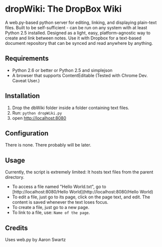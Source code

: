 dropWiki: The DropBox Wiki
================
A web.py-based python server for editing, linking, and displaying plain-text files. Built to be self-sufficient - can be run on any system with at least Python 2.5 installed.
Designed as a light, easy, platform-agnostic way to create and link between notes. 
Use it with Dropbox for a text-based  document repository that can be synced and read anywhere by anything.

Requirements
------------
* Python 2.6 or better or Python 2.5 and simplejson
* A browser that supports ContentEditable (Tested with Chrome Dev. Caveat User.)

Installation
------------
1. Drop the dbWiki folder inside a folder containing text files.
2. Run: `python dropWiki.py`
3. open [http://localhost:8080](http://localhost:8080)

Configuration
-------------
There is none. There probably will be later.

Usage
-----
Currently, the script is extremely limited: It hosts text files from the parent directory.

* To access a file named "Hello World.txt", go to [http://localhost:8080/Hello World](http://localhost:8080/Hello World)
* To edit a file, just go to its page, click on the page text, and edit. The content is saved whenever the text loses focus.
* To create a file, just go to a new page.
* To link to a file, use: ```Name of the page```.

Credits
-------
Uses web.py by Aaron Swartz